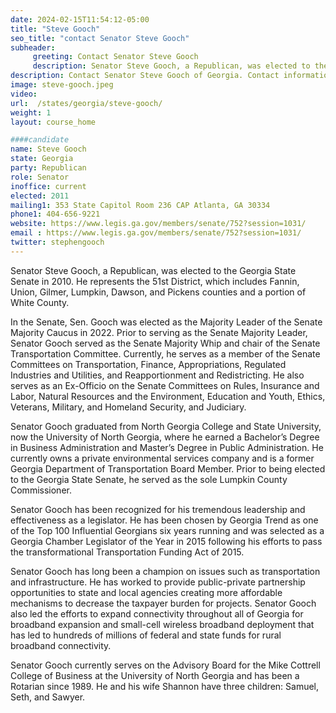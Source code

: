 ```yaml
---
date: 2024-02-15T11:54:12-05:00
title: "Steve Gooch"
seo_title: "contact Senator Steve Gooch"
subheader:
     greeting: Contact Senator Steve Gooch
     description: Senator Steve Gooch, a Republican, was elected to the Georgia State Senate in 2010. He represents the 51st District, which includes Fannin, Union, Gilmer, Lumpkin, Dawson, and Pickens counties and a portion of White County.
description: Contact Senator Steve Gooch of Georgia. Contact information for Steve Gooch includes email address, phone number, and mailing address.
image: steve-gooch.jpeg
video:
url:  /states/georgia/steve-gooch/
weight: 1
layout: course_home

####candidate
name: Steve Gooch
state: Georgia
party: Republican
role: Senator
inoffice: current
elected: 2011
mailing1: 353 State Capitol Room 236 CAP Atlanta, GA 30334
phone1: 404-656-9221
website: https://www.legis.ga.gov/members/senate/752?session=1031/
email : https://www.legis.ga.gov/members/senate/752?session=1031/
twitter: stephengooch
---
```


Senator Steve Gooch, a Republican, was elected to the Georgia State Senate in 2010. He represents the 51st District, which includes Fannin, Union, Gilmer, Lumpkin, Dawson, and Pickens counties and a portion of White County.

In the Senate, Sen. Gooch was elected as the Majority Leader of the Senate Majority Caucus in 2022. Prior to serving as the Senate Majority Leader, Senator Gooch served as the Senate Majority Whip and chair of the Senate Transportation Committee. Currently, he serves as a member of the Senate Committees on Transportation, Finance, Appropriations, Regulated Industries and Utilities, and Reapportionment and Redistricting. He also serves as an Ex-Officio on the Senate Committees on Rules, Insurance and Labor, Natural Resources and the Environment, Education and Youth, Ethics, Veterans, Military, and Homeland Security, and Judiciary.

Senator Gooch graduated from North Georgia College and State University, now the University of North Georgia, where he earned a Bachelor’s Degree in Business Administration and Master’s Degree in Public Administration. He currently owns a private environmental services company and is a former Georgia Department of Transportation Board Member. Prior to being elected to the Georgia State Senate, he served as the sole Lumpkin County Commissioner.

Senator Gooch has been recognized for his tremendous leadership and effectiveness as a legislator. He has been chosen by Georgia Trend as one of the Top 100 Influential Georgians six years running and was selected as a Georgia Chamber Legislator of the Year in 2015 following his efforts to pass the transformational Transportation Funding Act of 2015.

Senator Gooch has long been a champion on issues such as transportation and infrastructure. He has worked to provide public-private partnership opportunities to state and local agencies creating more affordable mechanisms to decrease the taxpayer burden for projects. Senator Gooch also led the efforts to expand connectivity throughout all of Georgia for broadband expansion and small-cell wireless broadband deployment that has led to hundreds of millions of federal and state funds for rural broadband connectivity.

Senator Gooch currently serves on the Advisory Board for the Mike Cottrell College of Business at the University of North Georgia and has been a Rotarian since 1989. He and his wife Shannon have three children: Samuel, Seth, and Sawyer.
